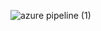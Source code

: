 ![azure pipeline (1)](https://github.com/user-attachments/assets/2a3d14a3-63cb-461d-8521-f4400b82cf85)
